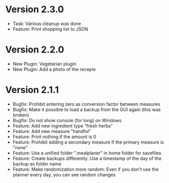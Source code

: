 # Version 2.3.0

- Task: Various cleanup was done
- Feature: Print shopping list to JSON

# Version 2.2.0

- New Plugin: Vegetarian plugin
- New Plugin: Add a photo of the recepie

# Version 2.1.1

- Bugfix: Prohibit entering zero as conversion factor between measures
- Bugfix: Make it possible to load a backup from the GUI again (this was broken)
- Bugfix: Do not show console (for long) on Windows
- Feature: Add new ingredient type "fresh herbs"
- Feature: Add new measure "handful"
- Feature: Print nothing if the amount is 0
- Feature: Prohibit adding a secondary measure if the primary measure is "none"
- Feature: Use a unified folder ".mealplaner" in home folder for savefiles
- Feature: Create backups differently: Use a timestamp of the day of the backup as folder name
- Feature: Make randomization more random: Even if you don't use the planner every day, you can see random changes
